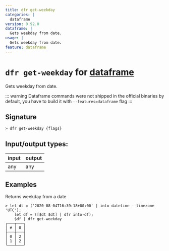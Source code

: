 ```yaml
---
title: dfr get-weekday
categories: |
  dataframe
version: 0.92.0
dataframe: |
  Gets weekday from date.
usage: |
  Gets weekday from date.
feature: dataframe
---
```

<!-- This file is automatically generated. Please edit the command in https://github.com/nushell/nushell instead. -->

# `dfr get-weekday` for [dataframe](/commands/categories/dataframe.md)

<div class='command-title'>Gets weekday from date.</div>

::: warning
Dataframe commands were not shipped in the official binaries by default, you have to build it with `--features=dataframe` flag
:::

## Signature

```> dfr get-weekday {flags} ```


## Input/output types:

| input | output |
| ----- | ------ |
| any   | any    |

## Examples

Returns weekday from a date
```nu
> let dt = ('2020-08-04T16:39:18+00:00' | into datetime --timezone 'UTC');
    let df = ([$dt $dt] | dfr into-df);
    $df | dfr get-weekday
╭───┬───╮
│ # │ 0 │
├───┼───┤
│ 0 │ 2 │
│ 1 │ 2 │
╰───┴───╯

```
